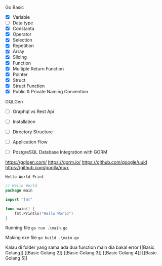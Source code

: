 Go Basic
- [x] Variable
- [ ] Data type
- [x] Constanta
- [x] Operator
- [x] Selection
- [x] Repetition
- [x] Array
- [x] Slicing
- [x] Function
- [x] Multiple Return Function
- [x] Pointer
- [x] Struct
- [x] Struct Function
- [x] Public & Private Naming Convention

GQLGen
- [ ] Graphql vs Rest Api
- [ ] Installation
- [ ] Directory Structure
- [ ] Application Flow
- [ ] PostgreSQL Database Integration with GORM


https://gqlgen.com/
https://gorm.io/
https://github.com/google/uuid
https://github.com/gorilla/mux

`Hello World Print`
```go
// Hello World
package main

import "fmt"

func main() {
	fmt.Println("Hello World")
}
```

Running file
`go run .\main.go`

Making exe file
`go build .\main.go`


Kalau di folder yang sama ada dua function main dia bakal error
[[Basic Golang]]
[[Basic Golang 2]]
[[Basic Golang 3]]
[[Basic Golang 4]]
[[Basic Golang 5]]


